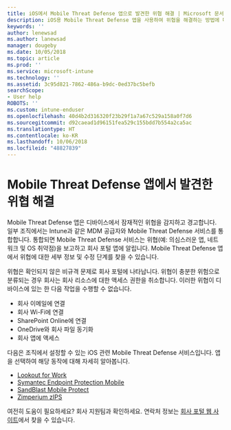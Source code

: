 ```yaml
---
title: iOS에서 Mobile Threat Defense 앱으로 발견한 위협 해결 | Microsoft 문서
description: iOS용 Mobile Threat Defense 앱을 사용하여 위협을 해결하는 방법에 대해 알아봅니다.
keywords: ''
author: lenewsad
ms.author: lanewsad
manager: dougeby
ms.date: 10/05/2018
ms.topic: article
ms.prod: ''
ms.service: microsoft-intune
ms.technology: ''
ms.assetid: 3c95d821-7862-486a-b9dc-0ed37bc5befb
searchScope:
- User help
ROBOTS: ''
ms.custom: intune-enduser
ms.openlocfilehash: 40d4b2d316320f23b29f1a7a67c529a158a0f7d6
ms.sourcegitcommit: d92caead1d96151fea529c155bdd7b554a2ca5ac
ms.translationtype: HT
ms.contentlocale: ko-KR
ms.lasthandoff: 10/06/2018
ms.locfileid: "48827839"
---
```

# <a name="resolve-a-threat-found-by-a-mobile-threat-defense-app"></a>Mobile Threat Defense 앱에서 발견한 위협 해결

Mobile Threat Defense 앱은 디바이스에서 잠재적인 위협을 감지하고 경고합니다. 일부 조직에서는 Intune과 같은 MDM 공급자와 Mobile Threat Defense 서비스를 통합합니다. 통합되면 Mobile Threat Defense 서비스는 위협(예: 의심스러운 앱, 네트워크 및 OS 취약점)을 보고하고 회사 포털 앱에 알립니다. Mobile Threat Defense 앱에서 위협에 대한 세부 정보 및 수정 단계를 찾을 수 있습니다.  

위협은 확인되지 않은 비규격 문제로 회사 포털에 나타납니다. 위협이 충분한 위험으로 분류되는 경우 회사는 회사 리소스에 대한 액세스 권한을 취소합니다. 이러한 위협이 디바이스에 있는 한 다음 작업을 수행할 수 없습니다.  

* 회사 이메일에 연결
* 회사 Wi-Fi에 연결
* SharePoint Online에 연결
* OneDrive와 회사 파일 동기화
* 회사 앱에 액세스

다음은 조직에서 설정할 수 있는 iOS 관련 Mobile Threat Defense 서비스입니다. 앱을 선택하여 해당 동작에 대해 자세히 알아봅니다. 


* [Lookout for Work](you-need-to-resolve-a-threat-found-by-lookout-for-work-ios.md)
* [Symantec Endpoint Protection Mobile](you-need-to-resolve-a-threat-found-by-skycure-ios.md)
* [SandBlast Mobile Protect](you-need-to-resolve-a-threat-found-by-checkpoint-ios.md)
* [Zimperium zIPS](you-need-to-resolve-a-threat-found-by-zips-ios.md)

여전히 도움이 필요하세요? 회사 지원팀과 확인하세요. 연락처 정보는 [회사 포털 웹 사이트](https://go.microsoft.com/fwlink/?linkid=2010980)에서 찾을 수 있습니다.  

